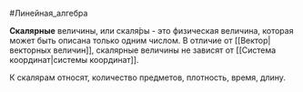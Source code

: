 
#Линейная_алгебра 

**Скалярные** величины, или скаля́ры - это физическая величина, которая может быть описана только одним числом. В отличие от [[Вектор|векторных величин]], скалярные величины не зависят от [[Система координат|системы координат]].

К скалярам относят, количество предметов, плотность, время, длину.